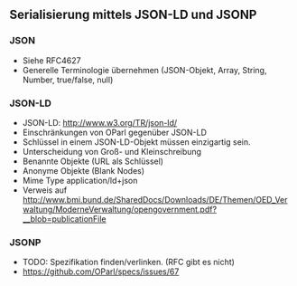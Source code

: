 Serialisierung mittels JSON-LD und JSONP
----------------------------------------

### JSON

- Siehe RFC4627
- Generelle Terminologie übernehmen (JSON-Objekt, Array, String, Number, true/false, null)

### JSON-LD

- JSON-LD: http://www.w3.org/TR/json-ld/
- Einschränkungen von OParl gegenüber JSON-LD
- Schlüssel in einem JSON-LD-Objekt müssen einzigartig sein.
- Unterscheidung von Groß- und Kleinschreibung
- Benannte Objekte (URL als Schlüssel)
- Anonyme Objekte (Blank Nodes)
- Mime Type application/ld+json
- Verweis auf http://www.bmi.bund.de/SharedDocs/Downloads/DE/Themen/OED_Verwaltung/ModerneVerwaltung/opengovernment.pdf?__blob=publicationFile

### JSONP

- TODO: Spezifikation finden/verlinken. (RFC gibt es nicht)
- https://github.com/OParl/specs/issues/67
